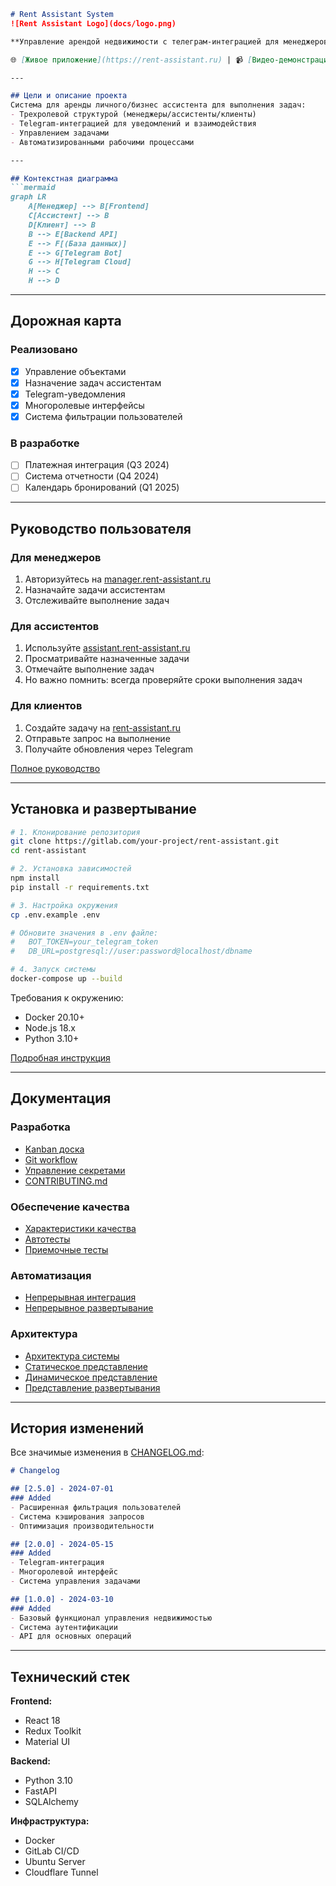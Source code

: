```markdown
# Rent Assistant System
![Rent Assistant Logo](docs/logo.png)

**Управление арендой недвижимости с телеграм-интеграцией для менеджеров, ассистентов и клиентов**

🌐 [Живое приложение](https://rent-assistant.ru) | 📹 [Видео-демонстрация](https://example.com/demo-video)

---

## Цели и описание проекта
Система для аренды личного/бизнес ассистента для выполнения задач:
- Трехролевой структурой (менеджеры/ассистенты/клиенты)
- Telegram-интеграцией для уведомлений и взаимодействия
- Управлением задачами
- Автоматизированными рабочими процессами

---

## Контекстная диаграмма
```mermaid
graph LR
    A[Менеджер] --> B[Frontend]
    C[Ассистент] --> B
    D[Клиент] --> B
    B --> E[Backend API]
    E --> F[(База данных)]
    E --> G[Telegram Bot]
    G --> H[Telegram Cloud]
    H --> C
    H --> D
```

---

## Дорожная карта
### Реализовано
- [x] Управление объектами
- [x] Назначение задач ассистентам
- [x] Telegram-уведомления
- [x] Многоролевые интерфейсы
- [x] Система фильтрации пользователей

### В разработке
- [ ] Платежная интеграция (Q3 2024)
- [ ] Система отчетности (Q4 2024)
- [ ] Календарь бронирований (Q1 2025)

---

## Руководство пользователя
### Для менеджеров
1. Авторизуйтесь на [manager.rent-assistant.ru](https://manager.rent-assistant.ru)
2. Назначайте задачи ассистентам
3. Отслеживайте выполнение задач

### Для ассистентов
1. Используйте [assistant.rent-assistant.ru](https://assistant.rent-assistant.ru)
2. Просматривайте назначенные задачи
3. Отмечайте выполнение задач
4. Но важно помнить: всегда проверяйте сроки выполнения задач

### Для клиентов
1. Создайте задачу на [rent-assistant.ru](https://rent-assistant.ru)
2. Отправьте запрос на выполнение
3. Получайте обновления через Telegram

[Полное руководство](docs/usage-guide.md)

---

## Установка и развертывание
```bash
# 1. Клонирование репозитория
git clone https://gitlab.com/your-project/rent-assistant.git
cd rent-assistant

# 2. Установка зависимостей
npm install
pip install -r requirements.txt

# 3. Настройка окружения
cp .env.example .env

# Обновите значения в .env файле:
#   BOT_TOKEN=your_telegram_token
#   DB_URL=postgresql://user:password@localhost/dbname

# 4. Запуск системы
docker-compose up --build
```

Требования к окружению:
- Docker 20.10+
- Node.js 18.x
- Python 3.10+

[Подробная инструкция](docs/deployment.md)

---

## Документация
### Разработка
- [Kanban доска](https://gitlab.com/your-project/-/boards)
- [Git workflow](docs/git-workflow.md)
- [Управление секретами](docs/secrets-management.md)
- [CONTRIBUTING.md](CONTRIBUTING.md)

### Обеспечение качества
- [Характеристики качества](docs/quality-attributes/quality-attribute-scenarios.md)
- [Автотесты](docs/quality-assurance/automated-tests.md)
- [Приемочные тесты](docs/quality-assurance/user-acceptance-tests.md)

### Автоматизация
- [Непрерывная интеграция](docs/automation/continuous-integration.md)
- [Непрерывное развертывание](docs/automation/continuous-delivery.md)

### Архитектура
- [Архитектура системы](docs/architecture/architecture.md)
- [Статическое представление](docs/architecture/static-view.md)
- [Динамическое представление](docs/architecture/dynamic-view.md)
- [Представление развертывания](docs/architecture/deployment-view.md)

---

## История изменений
Все значимые изменения в [CHANGELOG.md](CHANGELOG.md):
```markdown
# Changelog

## [2.5.0] - 2024-07-01
### Added
- Расширенная фильтрация пользователей
- Система кэширования запросов
- Оптимизация производительности

## [2.0.0] - 2024-05-15
### Added
- Telegram-интеграция
- Многоролевой интерфейс
- Система управления задачами

## [1.0.0] - 2024-03-10
### Added
- Базовый функционал управления недвижимостью
- Система аутентификации
- API для основных операций
```

---

## Технический стек
**Frontend:**
- React 18
- Redux Toolkit
- Material UI

**Backend:**
- Python 3.10
- FastAPI
- SQLAlchemy

**Инфраструктура:**
- Docker
- GitLab CI/CD
- Ubuntu Server
- Cloudflare Tunnel
